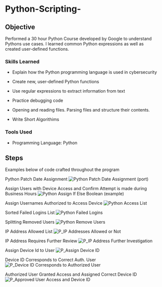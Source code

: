 # Python-Scripting-

## Objective

Performed a 30 hour Python Course developed by Google to understand Pythons use cases. I learned common Python expressions as well as created user-defined functions. 

### Skills Learned

- Explain how the Python programming language is used in cybersecurity

- Create new, user-defined Python functions

- Use regular expressions to extract information from text

- Practice debugging code
  
- Opening and reading files. Parsing files and structure their contents.

- Write Short Algorithims 


### Tools Used

- Programming Language: Python 

## Steps

Examples below of code crafted throughout the program 

Python Patch Date Assignment 
![Python Patch Date Assignment (port)](https://github.com/user-attachments/assets/2288ed26-e31d-47ab-8a8c-4cbe62e66bc8)

Assign Users with Device Access and Confirm Attempt is made during Business Hours
![Python Assign If Else Boolean (example)](https://github.com/user-attachments/assets/475dc0df-97c0-472e-a573-b61e25f4fed2)

Assign Usernames Authorized to Access Device 
![Python Access List](https://github.com/user-attachments/assets/600d7c31-e2f9-4233-bd95-8e80d0358ff7)

Sorted Failed Logins List
![Python Failed Logins](https://github.com/user-attachments/assets/0acad9e6-6e3b-4d18-96b5-96b72c40ff09)

Splitting Removed Users
![Python Remove Users](https://github.com/user-attachments/assets/0b35181e-1c52-4e0e-84f8-75059c60a580)

IP Address Allowed List 
![P_IP Addresses Allowed or Not](https://github.com/user-attachments/assets/6df9532d-ee05-44be-b1a1-cb23d35534b7)

IP Address Requires Further Review
![P_IP Address Further Investigation](https://github.com/user-attachments/assets/16e36f63-89ce-45ae-b4bd-8cfd1277efb6)

Assign Device Id to User 
![P_Assign Device ID](https://github.com/user-attachments/assets/dfac3992-8f86-4acf-bf98-ecab8a8a1e61)

Device ID Corresponds to Correct Auth. User 
![P_Device ID Corresponds to Authorized User](https://github.com/user-attachments/assets/e3ea8ac8-26c0-4212-90b8-b89e4348f864)

Authorized User Granted Access and Assigned Correct Device ID 
![P_Approved User Access and Device ID](https://github.com/user-attachments/assets/6929084a-69c1-4cab-bbac-00739908ecf0)
